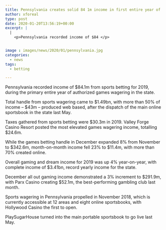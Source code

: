 ```yaml
---
title: Pennsylvania creates solid 84 1m income in first entire year of legitimized sports betting
author: xforeal 
type: post
date: 2020-01-20T13:56:19+00:00
excerpt: |
  |
    <p>Pennsylvania recorded income of $84 </p>


image : images/news/2020/01/pennsylvania.jpg
categories:
  - news
tags:
  - betting

---
```

Pennsylvania recorded income of $84.1m from sports betting for 2019, during the primary entire year of authorized games wagering in the state.

Total handle from sports wagering came to $1.49bn, with more than 50% of income – $43m – produced web based, after the dispatch of the main online sportsbook in the state last May.

Taxes gathered from sports betting were $30.3m in 2019. Valley Forge Casino Resort posted the most elevated games wagering income, totalling $24.6m.

While the games betting handle in December expanded 8% from November to $342.6m, month-on-month income fell 23% to $11.4m, with more than 70% created online.

Overall gaming and dream income for 2019 was up 4% year-on-year, with complete income of $3.41bn, record yearly income for the state.

December all out gaming income demonstrated a 3% increment to $291.9m, with Parx Casino creating $52.1m, the best-performing gambling club last month.

Sports wagering in Pennsylvania propelled in November 2018, which is currently accessible at 12 areas and eight online sportsbooks, with Hollywood Casino the first to open.

PlaySugarHouse turned into the main portable sportsbook to go live last May.